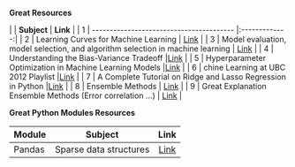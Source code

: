 **Great Resources**

|   | **Subject**                              | **Link**      | 
| 1 | ---------------------------------------- |:-------------:| 
| 2 | Learning Curves for Machine Learning     | [Link](https://www.dataquest.io/blog/learning-curves-machine-learning/) |
| 3 | Model evaluation, model selection, and algorithm selection in machine learning | [Link](https://sebastianraschka.com/blog/2016/model-evaluation-selection-part3.html)              | 
| 4 | Understanding the Bias-Variance Tradeoff |[Link](http://scott.fortmann-roe.com/docs/BiasVariance.html)               | 
| 5 | Hyperparameter Optimization in Machine Learning Models |[Link](https://www.datacamp.com/community/tutorials/parameter-optimization-machine-learning-models)               | 
| 6 | chine Learning at UBC 2012 Playlist |[Link](https://www.youtube.com/playlist?list=PLE6Wd9FR--Ecf_5nCbnSQMHqORpiChfJf) | 
| 7 | A Complete Tutorial on Ridge and Lasso Regression in Python |[Link](https://www.analyticsvidhya.com/blog/2016/01/complete-tutorial-ridge-lasso-regression-python/#one) | 
| 8 | Ensemble Methods    | [Link](https://blog.statsbot.co/ensemble-learning-d1dcd548e936) |
| 9 | Great Explanation Ensemble Methods (Error correlation ...) | [Link](http://flennerhag.com/2017-04-18-introduction-to-ensembles/) |


**Great Python Modules Resources**

| **Module**  |  **Subject**                             | **Link**      | 
| ----------- | ---------------------------------------- |:-------------:| 
|   Pandas    | Sparse data structures     | [Link](https://pandas.pydata.org/pandas-docs/stable/sparse.html) |
